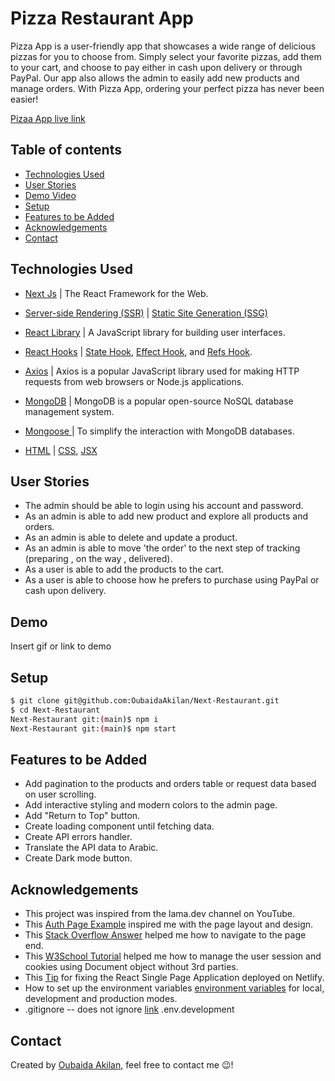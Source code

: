 # Pizza Restaurant App

Pizza App is a user-friendly app that showcases a wide range of delicious pizzas for you to choose from. Simply select your favorite pizzas, add them to your cart, and choose to pay either in cash upon delivery or through PayPal. Our app also allows the admin to easily add new products and manage orders. With Pizza App, ordering your perfect pizza has never been easier!

[Pizaa App live link](https://pizza-restaurant-next.vercel.app/)

## Table of contents

- [Technologies Used](#technologies-used)
- [User Stories](#user-stories)
- [Demo Video](#demo-video)
- [Setup](#setup)
- [Features to be Added](#features-to-be-added)
- [Acknowledgements](#acknowledgements)
- [Contact](#contact)

## Technologies Used

- [Next Js](https://nextjs.org) | The React Framework for the Web.
- [Server-side Rendering (SSR)](https://nextjs.org/docs/pages/building-your-application/rendering/server-side-rendering) |
  [Static Site Generation (SSG)](https://nextjs.org/docs/pages/building-your-application/rendering/static-site-generation)

- [React Library](https://reactjs.org) | A JavaScript library for building user interfaces.

- [React Hooks](https://reactjs.org/docs/hooks-intro.html) |
  [State Hook](https://reactjs.org/docs/hooks-state.html),
  [Effect Hook](https://reactjs.org/docs/hooks-effect.html), and
  [Refs Hook](https://reactjs.org/docs/refs-and-the-dom.html).

- [Axios](https://axios-http.com/docs/intro) | Axios is a popular JavaScript library used for making HTTP requests from web browsers or Node.js applications.

- [MongoDB](https://www.mongodb.com/) | MongoDB is a popular open-source NoSQL database management system.

- [Mongoose ](https://mongoosejs.com/) | To simplify the interaction with MongoDB databases.

- [HTML](https://www.w3schools.com/html/) |
  [CSS](https://www.w3schools.com/css/), [JSX](https://legacy.reactjs.org/docs/introducing-jsx.html)

## User Stories

- The admin should be able to login using his account and password.
- As an admin is able to add new product and explore all products and orders.
- As an admin is able to delete and update a product.
- As an admin is able to move 'the order' to the next step of tracking (preparing , on the way , delivered).
- As a user is able to add the products to the cart.
- As a user is able to choose how he prefers to purchase using PayPal or cash upon delivery.

## Demo

Insert gif or link to demo

## Setup

```bash
$ git clone git@github.com:OubaidaAkilan/Next-Restaurant.git
$ cd Next-Restaurant
Next-Restaurant git:(main)$ npm i
Next-Restaurant git:(main)$ npm start
```

## Features to be Added

- Add pagination to the products and orders table or request data based on user scrolling.
- Add interactive styling and modern colors to the admin page.
- Add "Return to Top" button.
- Create loading component until fetching data.
- Create API errors handler.
- Translate the API data to Arabic.
- Create Dark mode button.

## Acknowledgements

- This project was inspired from the lama.dev channel on YouTube.
- This [Auth Page Example](https://mdbootstrap.com/docs/standard/extended/login) inspired me with the page layout and design.
- This [Stack Overflow Answer](https://stackoverflow.com/a/45905418) helped me how to navigate to the page end.
- This [W3School Tutorial](https://www.w3schools.com/js/js_cookies.asp) helped me how to manage the user session and cookies using Document object without 3rd parties.
- This [Tip](https://dev.to/rajeshroyal/page-not-found-error-on-netlify-reactjs-react-router-solved-43oa) for fixing the React Single Page Application deployed on Netlify.
- How to set up the environment variables [environment variables](https://github.com/vercel/next.js/tree/canary/examples/environment-variables) for local, development and production modes.
- .gitignore -- does not ignore [link](https://github.com/facebook/create-react-app/issues/6961) .env.development

## Contact

Created by [Oubaida Akilan](https://github.com/OubaidaAkilan), feel free to contact me 😉!
